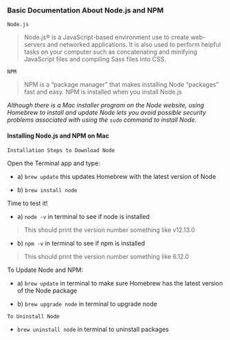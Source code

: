 ### Basic Documentation About Node.js and NPM

```ssh
Node.js
```

> Node.js® is a JavaScript-based environment use to create web-servers and networked applications. It is also used to perform helpful tasks on your computer such as concatenating and minifying JavaScript files and compiling Sass files into CSS.

```ssh
NPM
```

> NPM is a “package manager” that makes installing Node “packages” fast and easy. NPM is installed when you install Node.js

_Although there is a Mac installer program on the Node website, using Homebrew to install and update Node lets you avoid possible security problems associated with using the `sudo` command to install Node._


#### Installing Node.js and NPM on Mac

```ssh
Installation Steps to Download Node
```
Open the Terminal app and type:

- a) `brew update` this updates Homebrew with the latest version of Node

- b) `brew install node`

Time to test it!

- a) `node -v` in terminal to see if node is installed
> This should print the version number something like v12.13.0

- b) `npm -v` in terminal to see if npm is installed
> This should print the version number something like 6.12.0

To Update Node and NPM:

- a) `brew update` in terminal to make sure Homebrew has the latest version of the Node package

- b) `brew upgrade node` in terminal to upgrade node

```ssh
To Uninstall Node
```
- `brew uninstall node` in terminal to uninstall packages